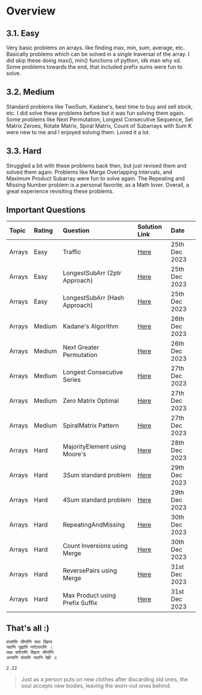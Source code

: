 # Overview

## 3.1. Easy

Very basic problems on arrays. like finding max, min, sum, average, etc. Basically problems which can be solved in a single traversal of the array. I did skip these doing max(), min() functions of python, idk man why xd. Some problems towards the end, that included prefix sums were fun to solve.

## 3.2. Medium

Standard problems like TwoSum, Kadane's, best time to buy and sell stock, etc. I did solve these problems before but it was fun solving them again. Some problems like Next Permutation, Longest Consecutive Sequence, Set Matrix Zeroes, Rotate Matrix, Spiral Matrix, Count of Subarrays with Sum K were new to me and I enjoyed solving them. Loved it a lot.

## 3.3. Hard

Struggled a bit with these problems back then, but just revised them and solved them again. Problems like Merge Overlapping Intervals, and Maximum Product Subarray were fun to solve again. The Repeating and Missing Number problem is a personal favorite, as a Math lover. Overall, a great experience revisiting these problems.

## Important Questions

| Topic  | Rating | Question                        | Solution Link                                           | Date          |
| :----- | :----- | :------------------------------ | :------------------------------------------------------ | :------------ |
| Arrays | Easy   | Traffic                         | [Here](./3.1.%20Easy/11.%20Traffic.py)                  | 25th Dec 2023 |
| Arrays | Easy   | LongestSubArr (2ptr Approach)   | [Here](./3.1.%20Easy/13.%20LongestSubArr.py)            | 25th Dec 2023 |
| Arrays | Easy   | LongestSubArr (Hash Approach)   | [Here](./3.1.%20Easy/14.%20LongestSubArrNeg.py)         | 25th Dec 2023 |
| Arrays | Medium | Kadane's Algorithm              | [Here](./3.2.%20Medium/4.%20Kadane.py)                  | 26th Dec 2023 |
| Arrays | Medium | Next Greater Permutation        | [Here](./3.2.%20Medium/8.%20NextPermutation.py)         | 26th Dec 2023 |
| Arrays | Medium | Longest Consecutive Series      | [Here](./3.2.%20Medium/10.%20LongestConsecutiveLeet.py) | 27th Dec 2023 |
| Arrays | Medium | Zero Matrix Optimal             | [Here](./3.2.%20Medium/11.%20Matrix.py)                 | 27th Dec 2023 |
| Arrays | Medium | SpiralMatrix Pattern            | [Here](./3.2.%20Medium/13.%20MatrixSpiralLeet.py)       | 27th Dec 2023 |
| Arrays | Hard   | MajorityElement using Moore's   | [Here](./3.3.%20Hard/2.%20MajorityElementLeet.py)       | 28th Dec 2023 |
| Arrays | Hard   | 3Sum standard problem           | [Here](./3.3.%20Hard/3.%203SumLeet.py)                  | 29th Dec 2023 |
| Arrays | Hard   | 4Sum standard problem           | [Here](./3.3.%20Hard/4.%204SumLeet.py)                  | 29th Dec 2023 |
| Arrays | Hard   | RepeatingAndMissing             | [Here](./3.3.%20Hard/10.%20RepeatingAndMissing.py)      | 30th Dec 2023 |
| Arrays | Hard   | Count Inversions using Merge    | [Here](./3.3.%20Hard/11.%20CountInversions.py)          | 30th Dec 2023 |
| Arrays | Hard   | ReversePairs using Merge        | [Here](./3.3.%20Hard/10.%20RepeatingAndMissing.py)      | 31st Dec 2023 |
| Arrays | Hard   | Max Product using Prefix Suffix | [Here](./3.3.%20Hard/13.%20MaximumProduct.py)           | 31st Dec 2023 |

## That's all :)

```plaintext
वासांसि जीर्णानि यथा विहाय
नवानि गृह्णाति नरोऽपराणि ।
तथा शरीराणि विहाय जीर्णानि
अन्यानि संयाति नवानि देही ॥

2.22
```

> Just as a person puts on new clothes after discarding old ones, the soul accepts new bodies, leaving the worn-out ones behind.

